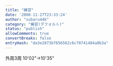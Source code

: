 ```yaml
---
title: "練習"
date: '2008-11-27T23:33:24'
author: "subaru44k"
category: "練習(デフォルト)"
status: "publish"
allowComments: true
convertBreaks: false
entryHash: "da3e2873b7656562c6c70741484a8b3a"
---
```

外周3周
10'02"→10'35"
